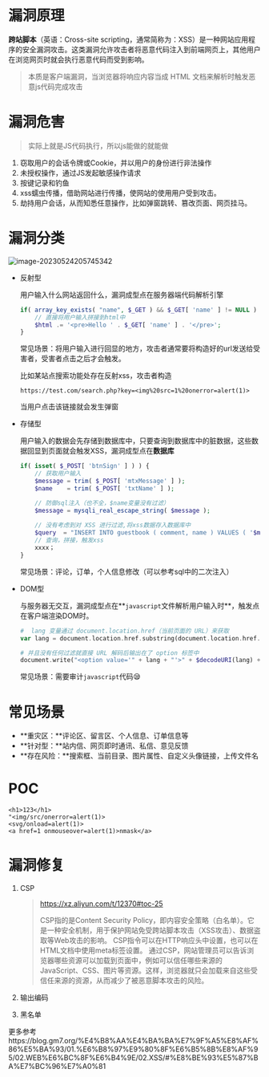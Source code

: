 

# 漏洞原理

 **跨站脚本**（英语：Cross-site scripting，通常简称为：XSS）是一种网站应用程序的安全漏洞攻击。这类漏洞允许攻击者将恶意代码注入到前端网页上，其他用户在浏览网页时就会执行恶意代码而受到影响。

> 本质是客户端漏洞，当浏览器将响应内容当成 HTML 文档来解析时触发恶意js代码完成攻击
>





# 漏洞危害

> 实际上就是JS代码执行，所以js能做的就能做

1. 窃取用户的会话令牌或Cookie，并以用户的身份进行非法操作
2. 未授权操作，通过JS发起敏感操作请求
3. 按键记录和钓鱼
4. xss蠕虫传播，借助网站进行传播，使网站的使用用户受到攻击。
5. 劫持用户会话，从而知悉任意操作，比如弹窗跳转、篡改页面、网页挂马。





# 漏洞分类

![image-20230524205745342](../../../images/image-20230524205745342-1686840019396.png)

- 反射型

  用户输入什么网站返回什么，漏洞成型点在服务器端代码解析引擎

  ```php
  if( array_key_exists( "name", $_GET ) && $_GET[ 'name' ] != NULL ) {
      // 直接将用户输入拼接到html中
      $html .= '<pre>Hello ' . $_GET[ 'name' ] . '</pre>';
  }
  ```

  常见场景：将用户输入进行回显的地方，攻击者通常要将构造好的url发送给受害者，受害者点击之后才会触发。

  比如某站点搜索功能处存在反射xss，攻击者构造

  ```http
  https://test.com/search.php?key=<img%20src=1%20onerror=alert(1)>
  ```

  当用户点击该链接就会发生弹窗

- 存储型

  用户输入的数据会先存储到数据库中，只要查询到数据库中的脏数据，这些数据回显到页面就会触发XSS，漏洞成型点在**数据库**

  ```php
  if( isset( $_POST[ 'btnSign' ] ) ) {
      // 获取用户输入
      $message = trim( $_POST[ 'mtxMessage' ] );
      $name    = trim( $_POST[ 'txtName' ] );
  
      // 防御sql注入（也不全，$name变量没有过滤）
      $message = mysqli_real_escape_string( $message );
      
      // 没有考虑到对 XSS 进行过滤,将xss数据存入数据库中
      $query  = "INSERT INTO guestbook ( comment, name ) VALUES ( '$message', '$name' );";
      // 查询，拼接，触发xss
      xxxx；
  }
  ```

  常见场景：评论，订单，个人信息修改（可以参考sql中的二次注入）

- DOM型

  与服务器无交互，漏洞成型点在**`javascript`文件解析用户输入时**，触发点在客户端渲染DOM时。

  ```php
  #  lang 变量通过 document.location.href（当前页面的 URL）来获取
  var lang = document.location.href.substring(document.location.href.indexOf("default=")+8);
  
  # 并且没有任何过滤就直接 URL 解码后输出在了 option 标签中
  document.write("<option value='" + lang + "'>" + $decodeURI(lang) + "</option>");
  ```

  常见场景：需要审计`javascript`代码😪







# 常见场景

- **重灾区：**评论区、留言区、个人信息、订单信息等
- **针对型：**站内信、网页即时通讯、私信、意见反馈
- **存在风险：**搜索框、当前目录、图片属性、自定义头像链接，上传文件名



# POC

```shell
<h1>123</h1>
"<img/src/onerror=alert(1)>
<svg/onload=alert(1)>
<a href=1 onmouseover=alert(1)>nmask</a>
```



# 漏洞修复

1. CSP

   > https://xz.aliyun.com/t/12370#toc-25
   >
   > CSP指的是Content Security Policy，即内容安全策略（白名单）。它是一种安全机制，用于保护网站免受跨站脚本攻击（XSS攻击）、数据盗取等Web攻击的影响。
   > CSP指令可以在HTTP响应头中设置，也可以在HTML文档中使用meta标签设置。
   > 通过CSP，网站管理员可以告诉浏览器哪些资源可以加载到页面中，例如可以信任哪些来源的JavaScript、CSS、图片等资源。这样，浏览器就只会加载来自这些受信任来源的资源，从而减少了被恶意脚本攻击的风险。

2. 输出编码

3. 黑名单

更多参考https://blog.gm7.org/%E4%B8%AA%E4%BA%BA%E7%9F%A5%E8%AF%86%E5%BA%93/01.%E6%B8%97%E9%80%8F%E6%B5%8B%E8%AF%95/02.WEB%E6%BC%8F%E6%B4%9E/02.XSS/#%E8%BE%93%E5%87%BA%E7%BC%96%E7%A0%81